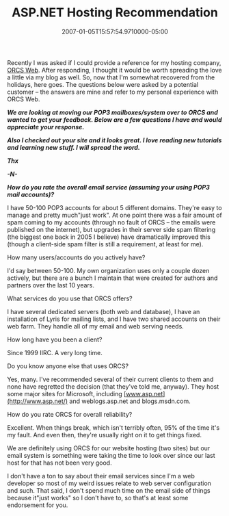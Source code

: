 ﻿---
title: ASP.NET Hosting Recommendation
date: "2007-01-05T15:57:54.9710000-05:00"
description: Recently I was asked if I could provide a reference for my hosting
featuredImage: img/asp-net-hosting-recommendation-featured.png
---

Recently I was asked if I could provide a reference for my hosting company, [ORCS Web](http://orcsweb.com/ "Web Hosting"). After responding, I thought it would be worth spreading the love a little via my blog as well. So, now that I'm somewhat recovered from the holidays, here goes. The questions below were asked by a potential customer – the answers are mine and refer to my personal experience with ORCS Web.

***We are looking at moving our POP3 mailboxes/system over to ORCS and wanted to get your feedback. Below are a few questions I have and would appreciate your response.***



***Also I checked out your site and it looks great. I love reading new tutorials and learning new stuff. I will spread the word.***



***Thx***



***\-N-***



***How do you rate the overall email service (assuming your using POP3 mail accounts)?***

I have 50-100 POP3 accounts for about 5 different domains. They're easy to manage and pretty much"just work". At one point there was a fair amount of spam coming to my accounts (through no fault of ORCS – the emails were published on the internet), but upgrades in their server side spam filtering (the biggest one back in 2005 I believe) have dramatically improved this (though a client-side spam filter is still a requirement, at least for me).



How many users/accounts do you actively have?

I'd say between 50-100. My own organization uses only a couple dozen actively, but there are a bunch I maintain that were created for authors and partners over the last 10 years.



What services do you use that ORCS offers?

I have several dedicated servers (both web and database), I have an installation of Lyris for mailing lists, and I have two shared accounts on their web farm. They handle all of my email and web serving needs.



How long have you been a client?

Since 1999 IIRC. A very long time.



Do you know anyone else that uses ORCS?

Yes, many. I've recommended several of their current clients to them and none have regretted the decision (that they've told me, anyway). They host some major sites for Microsoft, including [www.asp.net](http://www.asp.net/) and weblogs.asp.net and blogs.msdn.com.



How do you rate ORCS for overall reliability?

Excellent. When things break, which isn't terribly often, 95% of the time it's my fault. And even then, they're usually right on it to get things fixed.



We are definitely using ORCS for our website hosting (two sites) but our email system is something were taking the time to look over since our last host for that has not been very good.

I don't have a ton to say about their email services since I'm a web developer so most of my weird issues relate to web server configuration and such. That said, I don't spend much time on the email side of things because it"just works" so I don't have to, so that's at least some endorsement for you.

